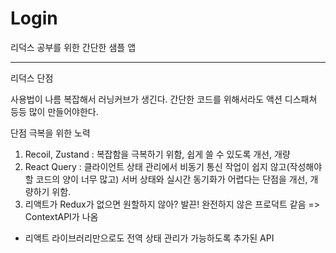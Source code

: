 # Login

리덕스 공부를 위한 간단한 샘플 앱

---

리덕스 단점

사용법이 나름 복잡해서 러닝커브가 생긴다.
간단한 코드를 위해서라도 액션 디스패쳐 등등 많이 만들어야한다.

단점 극복을 위한 노력

1. Recoil, Zustand : 복잡함을 극복하기 위함, 쉽게 쓸 수 있도록 개선, 개량
2. React Query : 클라이언트 상태 관리에서 비동기 통신 작업이 쉽지 않고(작성해야 할 코드의 양이 너무 많고) 서버 상태와 실시간 동기화가 어렵다는 단점을 개선, 개량하기 위함.
3. 리액트가 Redux가 없으면 원할하지 않아? 발끈! 완전하지 않은 프로덕트 같음 => ContextAPI가 나옴

- 리액트 라이브러리만으로도 전역 상태 관리가 가능하도록 추가된 API
